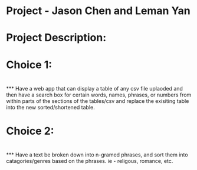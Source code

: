 # Project - Jason Chen and Leman Yan
# Project Description:
# 
# Choice 1:
# 
*** Have a web app that can display a table of any csv file uplaoded and then have a search box for certain words, names, phrases, or numbers from within parts of the sections of the tables/csv and replace the exisiting table into the new sorted/shortened table.
# 
# Choice 2:
# 
*** Have a text be broken down into n-gramed phrases, and sort them into catagories/genres based on the phrases. ie - religous, romance, etc.


